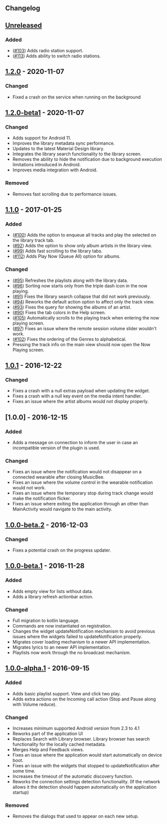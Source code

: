 Changelog
-----------

## [Unreleased]
### Added
- ([#103]) Adds radio station support. 
- ([#113]) Adds ability to switch radio stations.

[#113]: https://github.com/musicbeeremote/android-app/issues/113
[#103]: https://github.com/musicbeeremote/android-app/issues/103

## [1.2.0] - 2020-11-07
### Changed
- Fixed a crash on the service when running on the background

## [1.2.0-beta1] - 2020-11-07
### Changed
- Adds support for Android 11.
- Improves the library metadata sync performance.
- Updates to the latest Material Design library.
- Integrates the library search functionality to the library screen.
- Removes the ability to hide the notification due to background execution limitations introduced in Android.
- Improves media integration with Android.
    
### Removed
- Removes fast scrolling due to performance issues.

## [1.1.0] - 2017-01-25
### Added
- ([#100]) Adds the option to enqueue all tracks and play the selected on the library track tab.
- ([#92]) Adds the option to show only album artists in the library view.
- ([#99]) Adds fast scrolling to the library tabs.
- ([#112]) Adds Play Now (Queue All) option for albums.

### Changed
- ([#95]) Refreshes the playlists along with the library data.
- ([#96]) Sorting now starts only from the triple dash icon in the now playing.
- ([#91]) Fixes the library search collapse that did not work previously.
- ([#94]) Reworks the default action option to affect only the track view.
- ([#93]) Fixes the query for showing the albums of an artist.
- ([#90]) Fixes the tab colors in the Help screen.
- ([#105]) Automatically scrolls to the playing track when entering the now playing screen.
- ([#97]) Fixes an issue where the remote session volume slider wouldn't work.
- ([#102]) Fixes the ordering of the Genres to alphabetical.
- Pressing the track info on the main view should now open the Now Playing screen.

[#100]: https://github.com/musicbeeremote/android-app/issues/100
[#92]: https://github.com/musicbeeremote/android-app/issues/92
[#99]: https://github.com/musicbeeremote/android-app/issues/99
[#112]: https://github.com/musicbeeremote/android-app/issues/112
[#95]: https://github.com/musicbeeremote/android-app/issues/95
[#96]: https://github.com/musicbeeremote/android-app/issues/96
[#91]: https://github.com/musicbeeremote/android-app/issues/91
[#94]: https://github.com/musicbeeremote/android-app/issues/94
[#93]: https://github.com/musicbeeremote/android-app/issues/93
[#90]: https://github.com/musicbeeremote/android-app/issues/90
[#105]: https://github.com/musicbeeremote/android-app/issues/105
[#97]: https://github.com/musicbeeremote/android-app/issues/97
[#102]: https://github.com/musicbeeremote/android-app/issues/102

## [1.0.1] - 2016-12-22
### Changed
- Fixes a crash with a null extras payload when updating the widget.
- Fixes a crash with a null key event on the media intent handler.
- Fixes an issue where the artist albums would not display properly.

## [1.0.0] - 2016-12-15
### Added 
- Adds a message on connection to inform the user in case an incompatible version of the plugin is used.

### Changed
- Fixes an issue where the notification would not disappear on a connected wearable after closing MusicBee.
- Fixes an issue where the volume control in the wearable notification would not work.
- Fixes an issue where the temporary stop during track change would make the notification flicker.
- Fixes an issue where exiting the application through an other than MainActivity would navigate to the main activity.


## [1.0.0-beta.2] - 2016-12-03
### Changed
- Fixes a potential crash on the progress updater.

## [1.0.0-beta.1] - 2016-11-28
### Added
- Adds empty view for lists without data.
- Adds a library refresh actionbar action.

### Changed
- Full migration to kotlin language.
- Commands are now instantiated on registration.
- Changes the widget updateNotification mechanism to avoid previous issues where the widgets failed to updateNotification properly.
- Migrates cover loading mechanism to a newer API implementation.
- Migrates lyrics to an newer API implementation.
- Playlists now work through the no broadcast mechanism.

## [1.0.0-alpha.1] - 2016-09-15
### Added
- Adds basic playlist support. View and click two play.
- Adds extra actions on the Incoming call action (Stop and Pause along with Volume reduce).

### Changed
- Increases minimum supported Android version from 2.3 to 4.1
- Reworks part of the application UI
- Replaces Search with Library browser. Library browser has search functionality for the locally cached metadata.
- Merges Help and Feedback views.
- Fixes an issue where the application would start automatically on device boot.
- Fixes an issue with the widgets that stopped to updateNotification after some time.
- Increases the timeout of the automatic discovery function.
- Reworks the connection settings detection functionality. (If the network allows it the detection should happen automatically on the application startup)

### Removed
- Removes the dialogs that used to appear on each new setup.


[Unreleased]: https://github.com/musicbeeremote/android-app/compare/v1.2.0...HEAD
[1.2.0]: https://github.com/musicbeeremote/android-app/compare/v1.2.0-beta1...v1.2.0
[1.2.0-beta1]: https://github.com/musicbeeremote/android-app/compare/v1.1.0...v1.2.0-beta1
[1.1.0]: https://github.com/musicbeeremote/android-app/compare/v1.0.1...v1.1.0
[1.0.1]: https://github.com/musicbeeremote/android-app/compare/v1.0.0...v1.0.1
[1.0.0-beta.2]: https://github.com/musicbeeremote/android-app/compare/v1.0.0-beta.1...v1.0.0-beta.2
[1.0.0-beta.1]: https://github.com/musicbeeremote/android-app/compare/v1.0.0-alpha.1...v1.0.0-beta.1
[1.0.0-alpha.1]: https://github.com/musicbeeremote/android-app/compare/v0.11.2...v1.0.0-alpha.1
